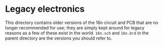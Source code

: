# Legacy electronics

This directory contains older versions of the 16n circuit and PCB that are no
longer recommended for use; they are simply kept around for legacy reasons as
a few of these exist in the world. `16n.sch` and `16n.brd` in the parent
directory are the versions you should refer to.
